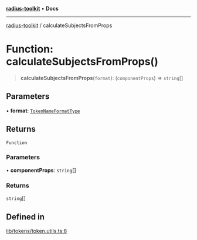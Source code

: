 [**radius-toolkit**](../README.md) • **Docs**

***

[radius-toolkit](../globals.md) / calculateSubjectsFromProps

# Function: calculateSubjectsFromProps()

> **calculateSubjectsFromProps**(`format`): (`componentProps`) => `string`[]

## Parameters

• **format**: [`TokenNameFormatType`](../type-aliases/TokenNameFormatType.md)

## Returns

`Function`

### Parameters

• **componentProps**: `string`[]

### Returns

`string`[]

## Defined in

[lib/tokens/token.utils.ts:8](https://github.com/rangle/radius-token-tango/blob/0fa25351e79af51a833bcebadbd83e27a9791a4f/packages/radius-toolkit/src/lib/tokens/token.utils.ts#L8)
